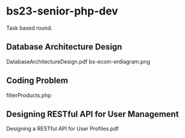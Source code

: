 # bs23-senior-php-dev
Task based round.

## Database Architecture Design 
DatabaseArchitectureDesign.pdf 
bs-ecom-erdiagram.png

## Coding Problem
filterProducts.php

## Designing RESTful API for User Management
Designing a RESTful API for User Profiles.pdf
